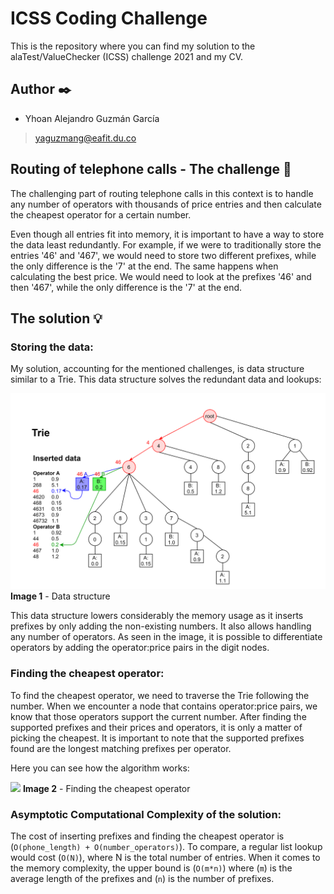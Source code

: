 # ICSS Coding Challenge
This is the repository where you can find my solution to the alaTest/ValueChecker (ICSS) challenge 2021 and my CV.

## Author :black_nib:
- Yhoan Alejandro Guzmán García
> yaguzmang@eafit.du.co

## Routing of telephone calls - The challenge :memo:
The challenging part of routing telephone calls in this context is to handle any number of operators with thousands of price entries and then calculate the cheapest operator for a certain number. 

Even though all entries fit into memory, it is important to have a way to store the data least redundantly. For example, if we were to traditionally store the entries '46' and '467', we would need to store two different prefixes, while the only difference is the '7' at the end. The same happens when calculating the best price. We would need to look at the prefixes '46' and then '467', while the only difference is the '7' at the end.

## The solution :bulb:
### Storing the data:
My solution, accounting for the mentioned challenges, is data structure similar to a Trie. This data structure solves the redundant data and lookups:

![](Images/data_structure.png)
**Image 1** - Data structure

This data structure lowers considerably the memory usage as it inserts prefixes by only adding the non-existing numbers.
It also allows handling any number of operators. As seen in the image, it is possible to differentiate operators by adding the operator:price pairs in the digit nodes. 
### Finding the cheapest operator:
To find the cheapest operator, we need to traverse the Trie following the number. When we encounter a node that contains operator:price pairs, we know that those operators support the current number. After finding the supported prefixes and their prices and operators, it is only a matter of picking the cheapest. It is important to note that the supported prefixes found are the longest matching prefixes per operator.

Here you can see how the algorithm works:

![](Images/find_cheapest.gif)
**Image 2** - Finding the cheapest operator
### Asymptotic Computational Complexity of the solution:
The cost of inserting prefixes and finding the cheapest operator is (`O(phone_length) + O(number_operators)`). To compare, a regular list lookup would cost (`O(N)`), where N is the total number of entries.
When it comes to the memory complexity, the upper bound is (`O(m*n)`) where (`m`) is the average length of the prefixes and (`n`) is the number of prefixes. 